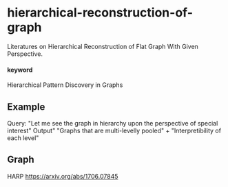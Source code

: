 # hierarchical-reconstruction-of-graph
Literatures on Hierarchical Reconstruction of Flat Graph With Given Perspective.

#### keyword
Hierarchical Pattern Discovery in Graphs

## Example

Query: "Let me see the graph in hierarchy upon the perspective of special interest"
Output" "Graphs that are multi-levelly pooled" + "Interpretibility of each level"

## Graph 
HARP
https://arxiv.org/abs/1706.07845
